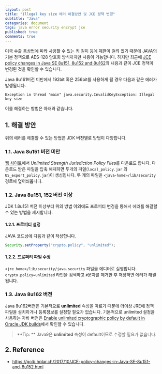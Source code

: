 ```yaml
---
layout: post
title: "Illegal key size 에러 해결방안 및 JCE 정책 변경"
subtitle: "Java"
categories: document
tags: java error security encrypt jce
published: true
comments: true
---
```




미국 수출 통상법에 따라 사용할 수 있는 키 길이 등에 제한이 걸려 있기 때문에 JAVA의 기본 정책으로 AES-128 암호화 방식까지만 사용이 가능합니다. 하지만 최근에 [JCE policy changes in Java SE 8u151, 8u152 and 8u162](https://golb.hplar.ch/2017/10/JCE-policy-changes-in-Java-SE-8u151-and-8u152.html)의 내용과 같이 JCE 정책이 변경된 것을 확인할 수 있습니다.

Java 8u161버전 미만에서 192bit 혹은 256bit를 사용하게 될 경우 다음과 같은 에러가 발생됩니다.

```
Exception in thread "main" java.security.InvalidKeyException: Illegal key size
```

이를 해결하는 방법은 아래와 같습니다.



## 1. 해결 방안

위의 에러를 해결할 수 있는 방법은 JDK 버전별로 방법이 다양합니다. 

### 1.1. Java 8u151 버전 미만

[웹 사이트](http://www.oracle.com/technetwork/java/javase/downloads/jce8-download-2133166.html)에서 *Unlimited Strength Jurisdiction Policy Files*를 다운로드 합니다. 다운로드 받은 파일을 압축 해제하면 두개의 파일(`local_policy.jar` 와 `US_export_policy.jar`)이 생성됩니다.  두 개의 파일을 `<java-home>/lib/security` 경로에 덮어씌웁니다.



### 1.2. Java 8u151, 152 버전 이상

JDK 1.8u151 버전 이상부터 위의 방법 이외에도 프로퍼티 변경을 통해서 에러를 해결할 수 있는 방법을 제시합니다.



#### 1.2.1. 프로퍼티 설정

JAVA 코드상에 다음과 같이 작성합니다.

```java
Security.setProperty("crypto.policy", "unlimited");
```



#### 1.2.2. 프로퍼티 파일 수정

`<jre_home>/lib/security/java.security` 파일을 에디터로 실행합니다. `crypto.policy=unlimited` 라인을 검색하고 `#`문자를 제거한 후 저장하면 에러가 해결됩니다.



### 1.3. Java 8u162 버전

Java 8u162버전은 기본적으로 **unlimited** 속성을 따르기 때문에 더이상 JRE에 정책 파일을 설치하거나 등록정보를 설정할 필요가 없습니다. 기본적으로 unlimited 설정을 사용하는 자바 버전은 [Enable unlimited cryptographic policy by default in Oracle JDK builds](https://bugs.openjdk.java.net/browse/JDK-8170157)에서 확인할 수 있습니다.



> **Tip: ** Java9은 **unlimited** 속성이 default이므로 수정할 필요가 없습니다.



## 2. Reference

- https://golb.hplar.ch/2017/10/JCE-policy-changes-in-Java-SE-8u151-and-8u152.html

